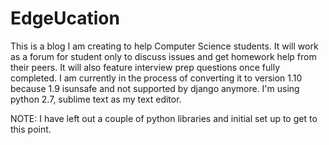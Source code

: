 # EdgeUcation
This is a blog I am creating to help Computer Science students. It will work as a forum for student only to discuss issues and get homework help from their peers. It will also feature interview prep questions once fully completed.
I am currently in the process of converting it to version 1.10 because 1.9 isunsafe and not supported by django anymore.
I'm using python 2.7, sublime text as my text editor.

NOTE: I have left out a couple of python libraries and initial set up to get to this point.
